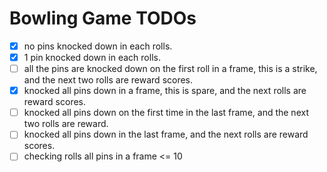 # Bowling Game TODOs


- [x] no pins knocked down in each rolls.
- [x] 1 pin knocked down in each rolls. 
- [ ] all the pins are knocked down on the first roll in a frame, this is a strike, and the next two rolls are reward scores.
- [x] knocked all pins down in a frame, this is spare, and the next rolls are reward scores.
- [ ] knocked all pins down on the first time in the last frame, and the next two rolls are reward.
- [ ] knocked all pins down in the last frame, and the next rolls are reward scores.
- [ ] checking rolls all pins in a frame <= 10   